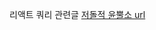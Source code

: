 리액트 쿼리 관련글
[저돌적 윤뿔소 url](https://velog.io/@okko8522/Next.JS%EC%97%90-%EB%A6%AC%EC%95%A1%ED%8A%B8-%EC%BF%BC%EB%A6%AC-%EC%A0%81%EC%9A%A9%ED%95%98%EA%B8%B0)
